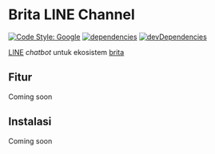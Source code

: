 # Brita LINE Channel

[![Code Style: Google](https://img.shields.io/badge/code%20style-google-blueviolet.svg)](https://github.com/google/gts) [![dependencies](https://img.shields.io/david/namchee/brita-line-channel)](https://david-dm.org/namchee/brita-line-channel) [![devDependencies](https://img.shields.io/david/dev/namchee/brita-line-channel)](https://david-dm.org/namchee/brita-line-channel?type=dev)

[LINE](line.me) _chatbot_ untuk ekosistem [brita](https://github.com/Namchee/brita-api)

## Fitur

Coming soon

## Instalasi

Coming soon